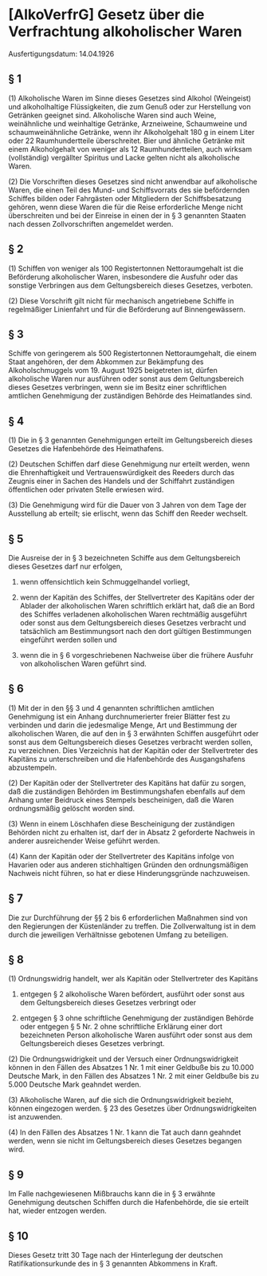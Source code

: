 # [AlkoVerfrG] Gesetz über die Verfrachtung alkoholischer Waren

Ausfertigungsdatum: 14.04.1926

 

## § 1

(1) Alkoholische Waren im Sinne dieses Gesetzes sind Alkohol (Weingeist) und alkoholhaltige Flüssigkeiten, die zum Genuß oder zur Herstellung von Getränken geeignet sind. Alkoholische Waren sind auch Weine, weinähnliche und weinhaltige Getränke, Arzneiweine, Schaumweine und schaumweinähnliche Getränke, wenn ihr Alkoholgehalt 180 g in einem Liter oder 22 Raumhundertteile überschreitet. Bier und ähnliche Getränke mit einem Alkoholgehalt von weniger als 12 Raumhundertteilen, auch wirksam (vollständig) vergällter Spiritus und Lacke gelten nicht als alkoholische Waren.

(2) Die Vorschriften dieses Gesetzes sind nicht anwendbar auf alkoholische Waren, die einen Teil des Mund- und Schiffsvorrats des sie befördernden Schiffes bilden oder Fahrgästen oder Mitgliedern der Schiffsbesatzung gehören, wenn diese Waren die für die Reise erforderliche Menge nicht überschreiten und bei der Einreise in einen der in § 3 genannten Staaten nach dessen Zollvorschriften angemeldet werden.


## § 2

(1) Schiffen von weniger als 100 Registertonnen Nettoraumgehalt ist die Beförderung alkoholischer Waren, insbesondere die Ausfuhr oder das sonstige Verbringen aus dem Geltungsbereich dieses Gesetzes, verboten.

(2) Diese Vorschrift gilt nicht für mechanisch angetriebene Schiffe in regelmäßiger Linienfahrt und für die Beförderung auf Binnengewässern.


## § 3

Schiffe von geringerem als 500 Registertonnen Nettoraumgehalt, die einem Staat angehören, der dem Abkommen zur Bekämpfung des Alkoholschmuggels vom 19. August 1925 beigetreten ist, dürfen alkoholische Waren nur ausführen oder sonst aus dem Geltungsbereich dieses Gesetzes verbringen, wenn sie im Besitz einer schriftlichen amtlichen Genehmigung der zuständigen Behörde des Heimatlandes sind.


## § 4

(1) Die in § 3 genannten Genehmigungen erteilt im Geltungsbereich dieses Gesetzes die Hafenbehörde des Heimathafens.

(2) Deutschen Schiffen darf diese Genehmigung nur erteilt werden, wenn die Ehrenhaftigkeit und Vertrauenswürdigkeit des Reeders durch das Zeugnis einer in Sachen des Handels und der Schiffahrt zuständigen öffentlichen oder privaten Stelle erwiesen wird.

(3) Die Genehmigung wird für die Dauer von 3 Jahren von dem Tage der Ausstellung ab erteilt; sie erlischt, wenn das Schiff den Reeder wechselt.


## § 5

Die Ausreise der in § 3 bezeichneten Schiffe aus dem Geltungsbereich dieses Gesetzes darf nur erfolgen,

1. wenn offensichtlich kein Schmuggelhandel vorliegt,

2. wenn der Kapitän des Schiffes, der Stellvertreter des Kapitäns oder der Ablader der alkoholischen Waren schriftlich erklärt hat, daß die an Bord des Schiffes verladenen alkoholischen Waren rechtmäßig ausgeführt oder sonst aus dem Geltungsbereich dieses Gesetzes verbracht und tatsächlich am Bestimmungsort nach den dort gültigen Bestimmungen eingeführt werden sollen und

3. wenn die in § 6 vorgeschriebenen Nachweise über die frühere Ausfuhr von alkoholischen Waren geführt sind.


## § 6

(1) Mit der in den §§ 3 und 4 genannten schriftlichen amtlichen Genehmigung ist ein Anhang durchnumerierter freier Blätter fest zu verbinden und darin die jedesmalige Menge, Art und Bestimmung der alkoholischen Waren, die auf den in § 3 erwähnten Schiffen ausgeführt oder sonst aus dem Geltungsbereich dieses Gesetzes verbracht werden sollen, zu verzeichnen. Dies Verzeichnis hat der Kapitän oder der Stellvertreter des Kapitäns zu unterschreiben und die Hafenbehörde des Ausgangshafens abzustempeln.

(2) Der Kapitän oder der Stellvertreter des Kapitäns hat dafür zu sorgen, daß die zuständigen Behörden im Bestimmungshafen ebenfalls auf dem Anhang unter Beidruck eines Stempels bescheinigen, daß die Waren ordnungsmäßig gelöscht worden sind.

(3) Wenn in einem Löschhafen diese Bescheinigung der zuständigen Behörden nicht zu erhalten ist, darf der in Absatz 2 geforderte Nachweis in anderer ausreichender Weise geführt werden.

(4) Kann der Kapitän oder der Stellvertreter des Kapitäns infolge von Havarien oder aus anderen stichhaltigen Gründen den ordnungsmäßigen Nachweis nicht führen, so hat er diese Hinderungsgründe nachzuweisen.


## § 7

Die zur Durchführung der §§ 2 bis 6 erforderlichen Maßnahmen sind von den Regierungen der Küstenländer zu treffen. Die Zollverwaltung ist in dem durch die jeweiligen Verhältnisse gebotenen Umfang zu beteiligen.


## § 8

(1) Ordnungswidrig handelt, wer als Kapitän oder Stellvertreter des Kapitäns

1. entgegen § 2 alkoholische Waren befördert, ausführt oder sonst aus dem Geltungsbereich dieses Gesetzes verbringt oder

2. entgegen § 3 ohne schriftliche Genehmigung der zuständigen Behörde oder entgegen § 5 Nr. 2 ohne schriftliche Erklärung einer dort bezeichneten Person alkoholische Waren ausführt oder sonst aus dem Geltungsbereich dieses Gesetzes verbringt.

(2) Die Ordnungswidrigkeit und der Versuch einer Ordnungswidrigkeit können in den Fällen des Absatzes 1 Nr. 1 mit einer Geldbuße bis zu 10.000 Deutsche Mark, in den Fällen des Absatzes 1 Nr. 2 mit einer Geldbuße bis zu 5.000 Deutsche Mark geahndet werden.

(3) Alkoholische Waren, auf die sich die Ordnungswidrigkeit bezieht, können eingezogen werden. § 23 des Gesetzes über Ordnungswidrigkeiten ist anzuwenden.

(4) In den Fällen des Absatzes 1 Nr. 1 kann die Tat auch dann geahndet werden, wenn sie nicht im Geltungsbereich dieses Gesetzes begangen wird.


## § 9

Im Falle nachgewiesenen Mißbrauchs kann die in § 3 erwähnte Genehmigung deutschen Schiffen durch die Hafenbehörde, die sie erteilt hat, wieder entzogen werden.


## § 10

Dieses Gesetz tritt 30 Tage nach der Hinterlegung der deutschen Ratifikationsurkunde des in § 3 genannten Abkommens in Kraft.
